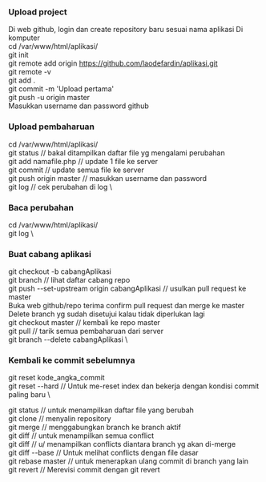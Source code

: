 ### Upload project 
Di web github, login dan create repository baru sesuai nama aplikasi Di komputer \
cd /var/www/html/aplikasi/ \
git init \
git remote add origin https://github.com/laodefardin/aplikasi.git \
git remote -v \
git add . \
git commit -m 'Upload pertama' \
git push -u origin master \
Masukkan username dan password github 

### Upload pembaharuan 
cd /var/www/html/aplikasi/ \
git status // bakal ditampilkan daftar file yg mengalami perubahan \
git add namafile.php // update 1 file ke server \
git commit // update semua file ke server \
git push origin master // masukkan username dan password \
git log // cek perubahan di log \

### Baca perubahan 
cd /var/www/html/aplikasi/ \
git log \

### Buat cabang aplikasi 
git checkout -b cabangAplikasi \
git branch // lihat daftar cabang repo \
git push --set-upstream origin cabangAplikasi // usulkan pull request ke master \
Buka web github/repo terima confirm pull request dan merge ke master \
Delete branch yg sudah disetujui kalau tidak diperlukan lagi \
git checkout master // kembali ke repo master \
git pull // tarik semua pembaharuan dari server \
git branch --delete cabangAplikasi \

### Kembali ke commit sebelumnya 
git reset kode_angka_commit \
git reset --hard // Untuk me-reset index dan bekerja dengan kondisi commit paling baru \

git status // untuk menampilkan daftar file yang berubah \
git clone // menyalin repository \
git merge // menggabungkan branch ke branch aktif \
git diff // untuk menampilkan semua conflict \
git diff <source-branch> <target-branch> // u/ menampilkan conflicts diantara branch yg akan di-merge \
git diff --base <nama-file> // Untuk melihat conflicts dengan file dasar \
git rebase master // untuk menerapkan ulang commit di branch yang lain \
git revert // Merevisi commit dengan git revert
